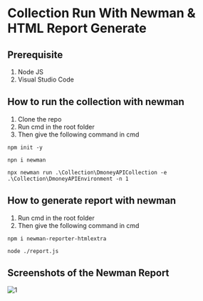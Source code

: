 # Collection Run With Newman & HTML Report Generate

## Prerequisite
1. Node JS
2. Visual Studio Code

## How to run the collection with newman
1. Clone the repo
2. Run cmd in the root folder
3. Then give the following command in cmd

```
npm init -y
```
```
npn i newman
```
```
npx newman run .\Collection\DmoneyAPICollection -e .\Collection\DmoneyAPIEnvironment -n 1
```

## How to generate report with newman
1. Run cmd in the root folder
2. Then give the following command in cmd

```
npm i newman-reporter-htmlextra
```
```
node ./report.js
```

## Screenshots of the Newman Report
![1](https://user-images.githubusercontent.com/96170694/152589598-cf941aa9-1406-4e99-a165-2bd856f4821d.JPG)

